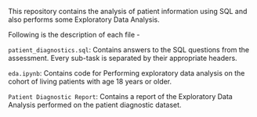 This repository contains the analysis of patient information using SQL and also performs some Exploratory Data Analysis.

Following is the description of each file -

`patient_diagnostics.sql`: Contains answers to the SQL questions from the assessment. Every sub-task is separated by their appropriate headers.

`eda.ipynb`: Contains code for Performing exploratory data analysis on the cohort of living patients with age 18 years or older.

`Patient Diagnostic Report`: Contains a report of the Exploratory Data Analysis performed on the patient diagnostic dataset.
